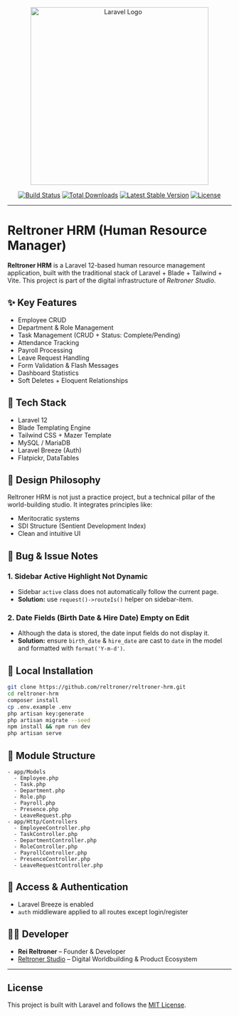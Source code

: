 <p align="center"><a href="https://laravel.com" target="_blank"><img src="https://raw.githubusercontent.com/laravel/art/master/logo-lockup/5%20SVG/2%20CMYK/1%20Full%20Color/laravel-logolockup-cmyk-red.svg" width="400" alt="Laravel Logo"></a></p>

<p align="center">
<a href="https://github.com/laravel/framework/actions"><img src="https://github.com/laravel/framework/workflows/tests/badge.svg" alt="Build Status"></a>
<a href="https://packagist.org/packages/laravel/framework"><img src="https://img.shields.io/packagist/dt/laravel/framework" alt="Total Downloads"></a>
<a href="https://packagist.org/packages/laravel/framework"><img src="https://img.shields.io/packagist/v/laravel/framework" alt="Latest Stable Version"></a>
<a href="https://packagist.org/packages/laravel/framework"><img src="https://img.shields.io/packagist/l/laravel/framework" alt="License"></a>
</p>

---

# Reltroner HRM (Human Resource Manager)

**Reltroner HRM** is a Laravel 12-based human resource management application, built with the traditional stack of Laravel + Blade + Tailwind + Vite. This project is part of the digital infrastructure of *Reltroner Studio*.

## ✨ Key Features

* Employee CRUD
* Department & Role Management
* Task Management (CRUD + Status: Complete/Pending)
* Attendance Tracking
* Payroll Processing
* Leave Request Handling
* Form Validation & Flash Messages
* Dashboard Statistics
* Soft Deletes + Eloquent Relationships

## 📆 Tech Stack

* Laravel 12
* Blade Templating Engine
* Tailwind CSS + Mazer Template
* MySQL / MariaDB
* Laravel Breeze (Auth)
* Flatpickr, DataTables

## 🧠 Design Philosophy

Reltroner HRM is not just a practice project, but a technical pillar of the world-building studio. It integrates principles like:

* Meritocratic systems
* SDI Structure (Sentient Development Index)
* Clean and intuitive UI

## 🚿 Bug & Issue Notes

### 1. Sidebar Active Highlight Not Dynamic

* Sidebar `active` class does not automatically follow the current page.
* **Solution:** use `request()->routeIs()` helper on sidebar-item.

### 2. Date Fields (Birth Date & Hire Date) Empty on Edit

* Although the data is stored, the date input fields do not display it.
* **Solution:** ensure `birth_date` & `hire_date` are cast to `date` in the model and formatted with `format('Y-m-d')`.

## 🚀 Local Installation

```bash
git clone https://github.com/reltroner/reltroner-hrm.git
cd reltroner-hrm
composer install
cp .env.example .env
php artisan key:generate
php artisan migrate --seed
npm install && npm run dev
php artisan serve
```

## 📁 Module Structure

```
- app/Models
  - Employee.php
  - Task.php
  - Department.php
  - Role.php
  - Payroll.php
  - Presence.php
  - LeaveRequest.php
- app/Http/Controllers
  - EmployeeController.php
  - TaskController.php
  - DepartmentController.php
  - RoleController.php
  - PayrollController.php
  - PresenceController.php
  - LeaveRequestController.php
```

## 🔐 Access & Authentication

* Laravel Breeze is enabled
* `auth` middleware applied to all routes except login/register

## 👨‍💻 Developer

* **Rei Reltroner** – Founder & Developer
* [Reltroner Studio](https://reltroner.com) – Digital Worldbuilding & Product Ecosystem

---

## License

This project is built with Laravel and follows the [MIT License](https://opensource.org/licenses/MIT).
